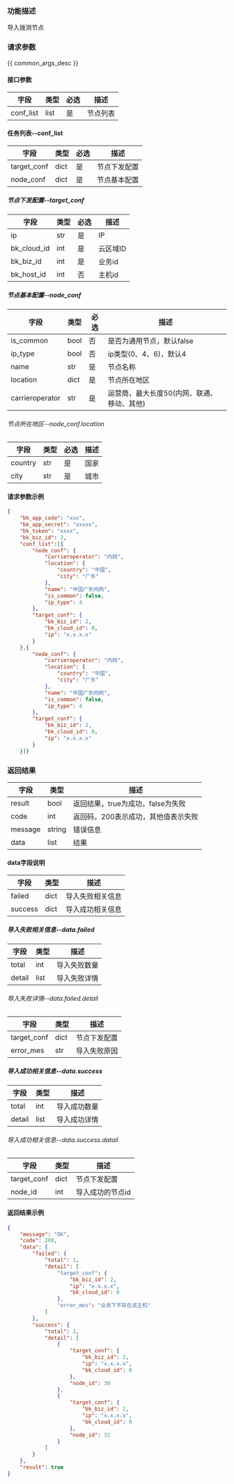 ### 功能描述

导入拨测节点

### 请求参数

{{ common_args_desc }}

#### 接口参数

| 字段      | 类型 | 必选 | 描述     |
| --------- | ---- | ---- | -------- |
| conf_list | list | 是   | 节点列表 |

#### 任务列表--conf_list

| 字段        | 类型 | 必选 | 描述         |
| ----------- | ---- | ---- | ------------ |
| target_conf | dict | 是   | 节点下发配置 |
| node_conf   | dict | 是   | 节点基本配置 |

##### 节点下发配置--target_conf

| 字段        | 类型 | 必选 | 描述     |
| ----------- | ---- | ---- | -------- |
| ip          | str  | 是   | IP       |
| bk_cloud_id | int  | 是   | 云区域ID |
| bk_biz_id   | int  | 是   | 业务id   |
| bk_host_id   | int  | 否   | 主机id   |

##### 节点基本配置--node_conf

| 字段            | 类型 | 必选 | 描述                                       |
| --------------- | ---- | ---- | ------------------------------------------ |
| is_common       | bool | 否   | 是否为通用节点，默认false                  |
| ip_type       | bool | 否   | ip类型(0、4、6)，默认4                  |
| name            | str  | 是   | 节点名称                                   |
| location        | dict | 是   | 节点所在地区                               |
| carrieroperator | str  | 是   | 运营商，最大长度50(内网、联通、移动、其他) |

###### 节点所在地区--node_conf.location

| 字段    | 类型 | 必选 | 描述 |
| ------- | ---- | ---- | ---- |
| country | str  | 是   | 国家 |
| city    | str  | 是   | 城市 |

#### 请求参数示例

```json
{
    "bk_app_code": "xxx",
    "bk_app_secret": "xxxxx",
    "bk_token": "xxxx",
    "bk_biz_id": 2,
    "conf_list":[{
        "node_conf": {
            "carrieroperator": "内网",
            "location": {
                "country": "中国",
                "city": "广东"
            },
            "name": "中国广东内网",
            "is_common": false,
            "ip_type": 4
        },
        "target_conf": {
            "bk_biz_id": 2,
            "bk_cloud_id": 0,
            "ip": "x.x.x.x"
        }
    },{
        "node_conf": {
            "carrieroperator": "内网",
            "location": {
                "country": "中国",
                "city": "广东"
            },
            "name": "中国广东内网",
            "is_common": false,
            "ip_type": 4
        },
        "target_conf": {
            "bk_biz_id": 2,
            "bk_cloud_id": 0,
            "ip": "x.x.x.x"
        }
    }]}
```

### 返回结果

| 字段    | 类型   | 描述                                |
| ------- | ------ | ----------------------------------- |
| result  | bool   | 返回结果，true为成功，false为失败   |
| code    | int    | 返回码，200表示成功，其他值表示失败 |
| message | string | 错误信息                            |
| data    | list   | 结果                                |

#### data字段说明

| 字段    | 类型   | 描述 |
| ------- | ------ | ----------------------------------- |
failed | dict | 导入失败相关信息 |
success | dict | 导入成功相关信息 |

##### 导入失败相关信息--data.failed

| 字段    | 类型   | 描述 |
| ------- | ------ | ----------------------------------- |
total | int | 导入失败数量 |
detail | list | 导入失败详情 |

###### 导入失败详情--data.failed.detail

| 字段    | 类型   | 描述 |
| ------- | ------ | ----------------------------------- |
| target_conf | dict | 节点下发配置 |
| error_mes | str | 导入失败原因 |

##### 导入成功相关信息--data.success

| 字段    | 类型   | 描述 |
| ------- | ------ | ----------------------------------- |
| total | int | 导入成功数量 |
| detail | list | 导入成功详情 |

###### 导入成功相关信息--data.success.datail

| 字段    | 类型   | 描述 |
| ------- | ------ | ----------------------------------- |
| target_conf | dict | 节点下发配置 |
| node_id | int | 导入成功的节点id |

#### 返回结果示例

```json
{
    "message": "OK",
    "code": 200,
    "data": {
        "failed": {
            "total": 1,
            "detail": [
                "target_conf": {
                    "bk_biz_id": 2,
                    "ip": "x.x.x.x",
                    "bk_cloud_id": 0
                },
            	"error_mes": "业务下不存在该主机"
            ]
    	},
        "success": {
            "total": 2,
            "detail": [
                {
                    "target_conf": {
                        "bk_biz_id": 2,
                        "ip": "x.x.x.x",
                        "bk_cloud_id": 0
                    },
                    "node_id": 30
                },
                {
                    "target_conf": {
                        "bk_biz_id": 2,
                        "ip": "x.x.x.x",
                        "bk_cloud_id": 0
                    },
                    "node_id": 31
                }
            ]
        }
    },
    "result": true
}
```
